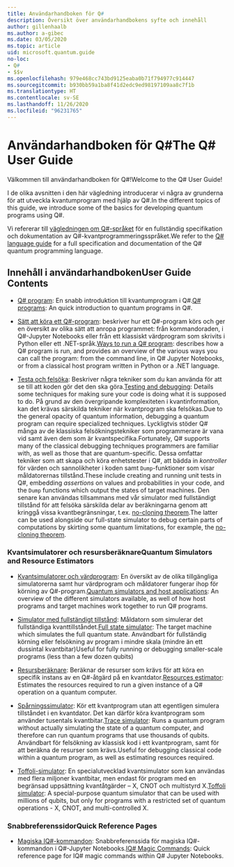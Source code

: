 ```yaml
---
title: Användarhandboken för Q#
description: Översikt över användarhandbokens syfte och innehåll
author: gillenhaalb
ms.author: a-gibec
ms.date: 03/05/2020
ms.topic: article
uid: microsoft.quantum.guide
no-loc:
- Q#
- $$v
ms.openlocfilehash: 979e468cc743bd9125eaba0b71f794977c914447
ms.sourcegitcommit: b930bb59a1ba8f41d2edc9ed98197109aa8c7f1b
ms.translationtype: HT
ms.contentlocale: sv-SE
ms.lasthandoff: 11/26/2020
ms.locfileid: "96231765"
---
```

# <a name="the-no-locq-user-guide"></a><span data-ttu-id="87460-103">Användarhandboken för Q#</span><span class="sxs-lookup"><span data-stu-id="87460-103">The Q# User Guide</span></span>

<span data-ttu-id="87460-104">Välkommen till användarhandboken för Q#!</span><span class="sxs-lookup"><span data-stu-id="87460-104">Welcome to the Q# User Guide!</span></span> 

<span data-ttu-id="87460-105">I de olika avsnitten i den här vägledning introducerar vi några av grunderna för att utveckla kvantumprogram med hjälp av Q#.</span><span class="sxs-lookup"><span data-stu-id="87460-105">In the different topics of this guide, we introduce some of the basics for developing quantum programs using Q#.</span></span>

<span data-ttu-id="87460-106">Vi refererar till [vägledningen om Q#-språket](xref:microsoft.quantum.qsharp.index) för en fullständig specifikation och dokumentation av Q#-kvantprogrammeringsspråket.</span><span class="sxs-lookup"><span data-stu-id="87460-106">We refer to the [Q# language guide](xref:microsoft.quantum.qsharp.index) for a full specification and documentation of the Q# quantum programming language.</span></span> 

## <a name="user-guide-contents"></a><span data-ttu-id="87460-107">Innehåll i användarhandboken</span><span class="sxs-lookup"><span data-stu-id="87460-107">User Guide Contents</span></span>

- <span data-ttu-id="87460-108">[Q# program](xref:microsoft.quantum.guide.programs): En snabb introduktion till kvantumprogram i Q#.</span><span class="sxs-lookup"><span data-stu-id="87460-108">[Q# programs](xref:microsoft.quantum.guide.programs): An quick introduction to quantum programs in Q#.</span></span> 

- <span data-ttu-id="87460-109">[Sätt att köra ett Q#-program](xref:microsoft.quantum.guide.host-programs): beskriver hur ett Q#-program körs och ger en översikt av olika sätt att anropa programmet: från kommandoraden, i Q#-Jupyter Notebooks eller från ett klassiskt värdprogram som skrivits i Python eller ett .NET-språk.</span><span class="sxs-lookup"><span data-stu-id="87460-109">[Ways to run a Q# program](xref:microsoft.quantum.guide.host-programs): describes how a Q# program is run, and provides an overview of the various ways you can call the program: from the command line, in Q# Jupyter Notebooks, or from a classical host program written in Python or a .NET language.</span></span>

- <span data-ttu-id="87460-110">[Testa och felsöka](xref:microsoft.quantum.guide.testingdebugging): Beskriver några tekniker som du kan använda för att se till att koden gör det den ska göra.</span><span class="sxs-lookup"><span data-stu-id="87460-110">[Testing and debugging](xref:microsoft.quantum.guide.testingdebugging): Details some techniques for making sure your code is doing what it is supposed to do.</span></span> 
    <span data-ttu-id="87460-111">På grund av den övergripande komplexiteten i kvantinformation, kan det krävas särskilda tekniker när kvantprogram ska felsökas.</span><span class="sxs-lookup"><span data-stu-id="87460-111">Due to the general opacity of quantum information, debugging a quantum program can require specialized techniques.</span></span> 
    <span data-ttu-id="87460-112">Lyckligtvis stöder Q# många av de klassiska felsökningstekniker som programmerare är vana vid samt även dem som är kvantspecifika.</span><span class="sxs-lookup"><span data-stu-id="87460-112">Fortunately, Q# supports many of the classical debugging techniques programmers are familiar with, as well as those that are quantum-specific.</span></span> <span data-ttu-id="87460-113">Dessa omfattar tekniker som att skapa och köra enhetstester i Q#, att bädda in *kontroller* för värden och sannolikheter i koden samt `Dump`-funktioner som visar måldatorernas tillstånd.</span><span class="sxs-lookup"><span data-stu-id="87460-113">These include creating and running unit tests in Q#, embedding *assertions* on values and probabilities in your code, and the `Dump` functions which output the states of target machines.</span></span> 
    <span data-ttu-id="87460-114">Den senare kan användas tillsammans med vår simulator med fullständigt tillstånd för att felsöka särskilda delar av beräkningarna genom att kringgå vissa kvantbegränsningar, t.ex. [no-cloning theorem](xref:microsoft.quantum.concepts.pauli).</span><span class="sxs-lookup"><span data-stu-id="87460-114">The latter can be used alongside our full-state simulator to debug certain parts of computations by skirting some quantum limitations, for example, the [no-cloning theorem](xref:microsoft.quantum.concepts.pauli).</span></span>

### <a name="quantum-simulators-and-resource-estimators"></a><span data-ttu-id="87460-115">Kvantsimulatorer och resursberäknare</span><span class="sxs-lookup"><span data-stu-id="87460-115">Quantum Simulators and Resource Estimators</span></span>

- <span data-ttu-id="87460-116">[Kvantsimulatorer och värdprogram](xref:microsoft.quantum.machines): En översikt av de olika tillgängliga simulatorerna samt hur värdprogram och måldatorer fungerar ihop för körning av Q#-program.</span><span class="sxs-lookup"><span data-stu-id="87460-116">[Quantum simulators and host applications](xref:microsoft.quantum.machines): An overview of the different simulators available, as well of how host programs and target machines work together to run Q# programs.</span></span>

- <span data-ttu-id="87460-117">[Simulator med fullständigt tillstånd](xref:microsoft.quantum.machines.full-state-simulator): Måldatorn som simulerar det fullständiga kvanttillståndet.</span><span class="sxs-lookup"><span data-stu-id="87460-117">[Full state simulator](xref:microsoft.quantum.machines.full-state-simulator): The target machine which simulates the full quantum state.</span></span> <span data-ttu-id="87460-118">Användbart för fullständig körning eller felsökning av program i mindre skala (mindre än ett dussintal kvantbitar)</span><span class="sxs-lookup"><span data-stu-id="87460-118">Useful for fully running or debugging smaller-scale programs (less than a few dozen qubits)</span></span>

- <span data-ttu-id="87460-119">[Resursberäknare](xref:microsoft.quantum.machines.resources-estimator): Beräknar de resurser som krävs för att köra en specifik instans av en Q#-åtgärd på en kvantdator.</span><span class="sxs-lookup"><span data-stu-id="87460-119">[Resources estimator](xref:microsoft.quantum.machines.resources-estimator): Estimates the resources required to run a given instance of a Q# operation on a quantum computer.</span></span>

- <span data-ttu-id="87460-120">[Spårningssimulator](xref:microsoft.quantum.machines.qc-trace-simulator.intro): Kör ett kvantprogram utan att egentligen simulera tillståndet i en kvantdator. Det kan därför köra kvantprogram som använder tusentals kvantbitar.</span><span class="sxs-lookup"><span data-stu-id="87460-120">[Trace simulator](xref:microsoft.quantum.machines.qc-trace-simulator.intro): Runs a quantum program without actually simulating the state of a quantum computer, and therefore can run quantum programs that use thousands of qubits.</span></span> <span data-ttu-id="87460-121">Användbart för felsökning av klassisk kod i ett kvantprogram, samt för att beräkna de resurser som krävs.</span><span class="sxs-lookup"><span data-stu-id="87460-121">Useful for debugging classical code within a quantum program, as well as estimating resources required.</span></span>

- <span data-ttu-id="87460-122">[Toffoli-simulator](xref:microsoft.quantum.machines.toffoli-simulator): En specialutvecklad kvantsimulator som kan användas med flera miljoner kvantbitar, men endast för program med en begränsad uppsättning kvantåtgärder – X, CNOT och multistyrd X.</span><span class="sxs-lookup"><span data-stu-id="87460-122">[Toffoli simulator](xref:microsoft.quantum.machines.toffoli-simulator): A special-purpose quantum simulator that can be used with millions of qubits, but only for programs with a restricted set of quantum operations - X, CNOT, and multi-controlled X.</span></span>

### <a name="quick-reference-pages"></a><span data-ttu-id="87460-123">Snabbreferenssidor</span><span class="sxs-lookup"><span data-stu-id="87460-123">Quick Reference Pages</span></span>

- <span data-ttu-id="87460-124">[Magiska IQ#-kommandon](xref:microsoft.quantum.guide.quickref.iqsharp): Snabbreferenssida för magiska IQ#-kommandon i Q#-Jupyter Notebooks.</span><span class="sxs-lookup"><span data-stu-id="87460-124">[IQ# Magic Commands](xref:microsoft.quantum.guide.quickref.iqsharp): Quick reference page for IQ# magic commands within Q# Jupyter Notebooks.</span></span>
